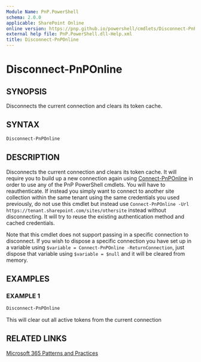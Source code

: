 ```yaml
---
Module Name: PnP.PowerShell
schema: 2.0.0
applicable: SharePoint Online
online version: https://pnp.github.io/powershell/cmdlets/Disconnect-PnPOnline.html
external help file: PnP.PowerShell.dll-Help.xml
title: Disconnect-PnPOnline
---
```

  
# Disconnect-PnPOnline

## SYNOPSIS
Disconnects the current connection and clears its token cache.

## SYNTAX

```powershell
Disconnect-PnPOnline 
```

## DESCRIPTION

Disconnects the current connection and clears its token cache. It will require you to build up a new connection again using [Connect-PnPOnline](Connect-PnPOnline.md) in order to use any of the PnP PowerShell cmdlets. You will have to reauthenticate. If instead you simply want to connect to another site collection within the same tenant using the same credentials you used previously, do not use this cmdlet but instead use `Connect-PnPOnline -Url https://tenant.sharepoint.com/sites/othersite` instead without disconnecting. It will try to reuse the existing authentication method and cached credentials.

Note that this cmdlet does not support passing in a specific connection to disconnect. If you wish to dispose a specific connection you have set up in a variable using `$variable = Connect-PnPOnline -ReturnConnection`, just dispose that variable using `$variable = $null` and it will be cleared from memory.

## EXAMPLES

### EXAMPLE 1
```powershell
Disconnect-PnPOnline
```

This will clear out all active tokens from the current connection

## RELATED LINKS

[Microsoft 365 Patterns and Practices](https://aka.ms/m365pnp)